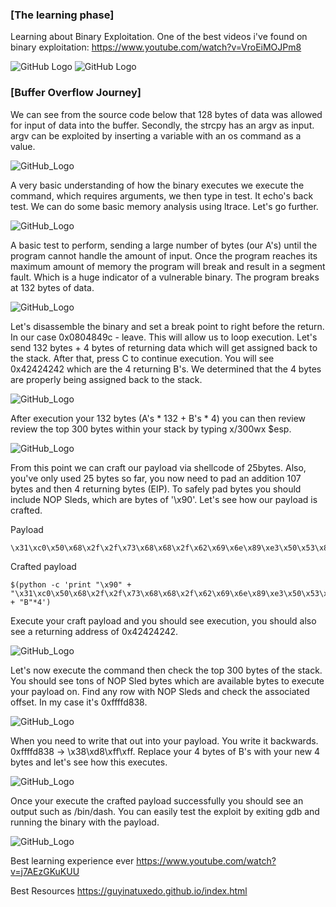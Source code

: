 ### [The learning phase]
Learning about Binary Exploitation. One of the best videos i've found on binary exploitation: https://www.youtube.com/watch?v=VroEiMOJPm8

![GitHub Logo](Binary%20Exploit%20ASM.png)
![GitHub Logo](Binary%20Exploit%20Source%20Code.PNG)

### [Buffer Overflow Journey]

We can see from the source code below that 128 bytes of data was allowed for input of data into the buffer. Secondly, the strcpy has an argv as input. argv can be exploited by inserting a variable with an os command as a value.

![GitHub_Logo](2.PNG)

A very basic understanding of how the binary executes we execute the command, which requires arguments, we then type in test. It echo's back test. We can do some basic memory analysis using ltrace. Let's go further.

![GitHub_Logo](3.PNG)

A basic test to perform, sending a large number of bytes (our A's) until the program cannot handle the amount of input. Once the program reaches its maximum amount of memory the program will break and result in a segment fault. Which is a huge indicator of a vulnerable binary. The program breaks at 132 bytes of data.

![GitHub_Logo](4.PNG)

Let's disassemble the binary and set a break point to right before the return. In our case 0x0804849c - leave. This will allow us to loop execution. Let's send 132 bytes + 4 bytes of returning data which will get assigned back to the stack. After that, press C to continue execution. You will see 0x42424242 which are the 4 returning B's. We determined that the 4 bytes are properly being assigned back to the stack.

![GitHub_Logo](5.PNG)

After execution your 132 bytes (A's * 132 + B's * 4) you can then review review the top 300 bytes within your stack by typing x/300wx $esp.

![GitHub_Logo](6.PNG)

From this point we can craft our payload via shellcode of 25bytes. Also, you've only used 25 bytes so far, you now need to pad an addition 107 bytes and then 4 returning bytes (EIP). To safely pad bytes you should include NOP Sleds, which are bytes of '\x90'. Let's see how our payload is crafted.

Payload
```
\x31\xc0\x50\x68\x2f\x2f\x73\x68\x68\x2f\x62\x69\x6e\x89\xe3\x50\x53\x89\xe1\x89\xc2\xb0\x0b\xcd\x80
```

Crafted payload
```
$(python -c 'print "\x90" + "\x31\xc0\x50\x68\x2f\x2f\x73\x68\x68\x2f\x62\x69\x6e\x89\xe3\x50\x53\x89\xe1\x89\xc2\xb0\x0b\xcd\x80" + "B"*4')
```

Execute your craft payload and you should see execution, you should also see a returning address of 0x42424242.

![GitHub_Logo](7.PNG)

Let's now execute the command then check the top 300 bytes of the stack. You should see tons of NOP Sled bytes which are available bytes to execute your payload on. Find any row with NOP Sleds and check the associated offset. In my case it's 0xffffd838. 

![GitHub_Logo](8.PNG)

When you need to write that out into your payload. You write it backwards. 0xffffd838 -> \x38\xd8\xff\xff. Replace your 4 bytes of B's with your new 4 bytes and let's see how this executes.

![GitHub_Logo](9.PNG)

Once your execute the crafted payload successfully you should see an output such as /bin/dash. You can easily test the exploit by exiting gdb and running the binary with the payload.

![GitHub_Logo](10.PNG)

Best learning experience ever
https://www.youtube.com/watch?v=j7AEzGKuKUU

Best Resources
https://guyinatuxedo.github.io/index.html
